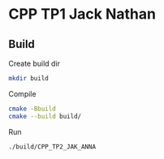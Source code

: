 # CPP TP1 Jack Nathan

## Build

Create build dir
```bash
mkdir build
```

Compile
```bash
cmake -Bbuild
cmake --build build/
```

Run
```bash
./build/CPP_TP2_JAK_ANNA
```
